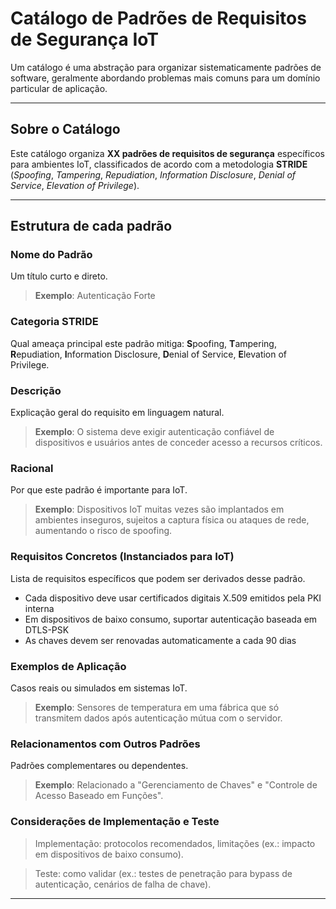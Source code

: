 # Catálogo de Padrões de Requisitos de Segurança IoT

Um catálogo é uma abstração para organizar sistematicamente padrões de software, geralmente abordando problemas mais comuns para um domínio particular de aplicação.

---

## Sobre o Catálogo

Este catálogo organiza **XX padrões de requisitos de segurança** específicos para ambientes IoT, classificados de acordo com a metodologia **STRIDE** (_Spoofing_, _Tampering_, _Repudiation_, _Information Disclosure_, _Denial of Service_, _Elevation of Privilege_).

---

## Estrutura de cada padrão

### **Nome do Padrão**
Um título curto e direto.

> **Exemplo**: Autenticação Forte

### **Categoria STRIDE**
Qual ameaça principal este padrão mitiga: **S**poofing, **T**ampering, **R**epudiation, **I**nformation Disclosure, **D**enial of Service, **E**levation of Privilege.

### **Descrição**
Explicação geral do requisito em linguagem natural.

> **Exemplo**: O sistema deve exigir autenticação confiável de dispositivos e usuários antes de conceder acesso a recursos críticos.

### **Racional**
Por que este padrão é importante para IoT.

> **Exemplo**: Dispositivos IoT muitas vezes são implantados em ambientes inseguros, sujeitos a captura física ou ataques de rede, aumentando o risco de spoofing.

### **Requisitos Concretos (Instanciados para IoT)**
Lista de requisitos específicos que podem ser derivados desse padrão.

- Cada dispositivo deve usar certificados digitais X.509 emitidos pela PKI interna
- Em dispositivos de baixo consumo, suportar autenticação baseada em DTLS-PSK
- As chaves devem ser renovadas automaticamente a cada 90 dias

### **Exemplos de Aplicação**
Casos reais ou simulados em sistemas IoT.

> **Exemplo**: Sensores de temperatura em uma fábrica que só transmitem dados após autenticação mútua com o servidor.

### **Relacionamentos com Outros Padrões**
Padrões complementares ou dependentes.

> **Exemplo**: Relacionado a "Gerenciamento de Chaves" e "Controle de Acesso Baseado em Funções".

### **Considerações de Implementação e Teste**

> Implementação: protocolos recomendados, limitações (ex.: impacto em dispositivos de baixo consumo).

> Teste: como validar (ex.: testes de penetração para bypass de autenticação, cenários de falha de chave).

---
<!-- 
## 📋 Catálogo de Requisitos de Segurança

| **ID** | **Requisito de Segurança**           | **Categoria STRIDE**       | **Objetivo**                                              | **Implementação Técnica**                                                    |
|:------:|:-------------------------------------|:---------------------------|:----------------------------------------------------------|:-----------------------------------------------------------------------------|
| **NFRP#01** | `Autenticação Forte`                | 🎭 _Spoofing_              | Garantir autenticação confiável de usuários e dispositivos | • Certificados X.509 para dispositivos<br>• DTLS-PSK para comunicação<br>• Renovação automática a cada 90 dias |
| **NFRP#02** | `Criptografia de Dados em Trânsito` | 🔍 _Information Disclosure_ | Proteger confidencialidade da comunicação                | • TLS 1.3 para protocolos TCP<br>• AES-128/256 para redes LPWAN<br>• Perfect Forward Secrecy (PFS) |
| **NFRP#03** | `Controle de Acesso Baseado em Papéis` | 🔓 _Elevation of Privilege_ | Restringir acesso conforme funções organizacionais       | • RBAC com princípio do menor privilégio<br>• Administradores: firmware updates<br>• Operadores: somente leitura |
| **NFRP#04** | `Registro e Auditoria de Eventos`   | 🚫 _Repudiation_           | Assegurar rastreabilidade e não-repúdio                  | • Logs criptograficamente protegidos<br>• Timestamps sincronizados via NTP<br>• Centralização em SIEM |
| **NFRP#05** | `Gerenciamento Seguro de Chaves`    | 🔧 _Tampering_             | Garantir ciclo de vida seguro de material criptográfico  | • Rotação automática de chaves<br>• Armazenamento em TPM/HSM<br>• Key escrow para recuperação |
| **NFRP#06** | `Atualização Segura de Firmware`    | 🔧 _Tampering_             | Manter integridade e autenticidade do software           | • Assinatura digital com PKI<br>• Verificação de integridade<br>• Rollback seguro em falhas |
| **NFRP#07** | `Disponibilidade Resiliente`        | ⚡ _Denial of Service_      | Assegurar continuidade operacional                       | • Load balancing automático<br>• Rate limiting por cliente<br>• Filtragem de tráfego malicioso |
| **NFRP#08** | `Privacidade por Design`            | 🔍 _Information Disclosure_ | Minimizar exposição de dados pessoais                    | • Coleta mínima de dados<br>• Anonimização/pseudonimização<br>• Consentimento explícito |
| **NFRP#09** | `Isolamento de Recursos Críticos`   | 🔓 _Elevation of Privilege_ | Prevenir comprometimento sistêmico                       | • Sandboxing de aplicações<br>• Separação controle/dados<br>• Micro-segmentação de rede |
| **NFRP#10** | `Monitoramento Contínuo de Segurança` | ⚡ _DoS_ / 🔧 _Tampering_   | Detectar e responder a ameaças em tempo real             | • IDS/IPS com ML<br>• SOAR para resposta automática<br>• Alertas para SOC 24/7 | -->
